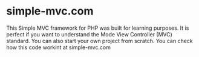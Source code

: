 # simple-mvc.com
This Simple MVC framework for PHP was built for learning purposes. It is perfect if you want to understand the Mode View Controller (MVC) standard. You can also start your own project from scratch. You can check  how this code workint at simple-mvc.com
